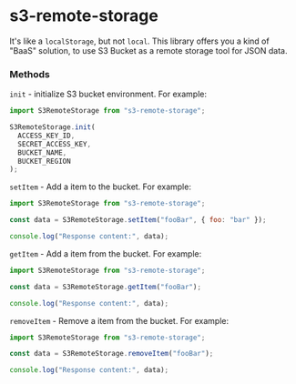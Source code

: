 # s3-remote-storage

It's like a `localStorage`, but not `local`.
This library offers you a kind of "BaaS" solution, to use S3 Bucket as a remote storage tool for JSON data.

### Methods

`init` - initialize S3 bucket environment.
For example:

```javascript
import S3RemoteStorage from "s3-remote-storage";

S3RemoteStorage.init(
  ACCESS_KEY_ID,
  SECRET_ACCESS_KEY,
  BUCKET_NAME,
  BUCKET_REGION
);
```

`setItem` - Add a item to the bucket.
For example:

```javascript
import S3RemoteStorage from "s3-remote-storage";

const data = S3RemoteStorage.setItem("fooBar", { foo: "bar" });

console.log("Response content:", data);
```

`getItem` - Add a item from the bucket.
For example:

```javascript
import S3RemoteStorage from "s3-remote-storage";

const data = S3RemoteStorage.getItem("fooBar");

console.log("Response content:", data);
```

`removeItem` - Remove a item from the bucket.
For example:

```javascript
import S3RemoteStorage from "s3-remote-storage";

const data = S3RemoteStorage.removeItem("fooBar");

console.log("Response content:", data);
```
